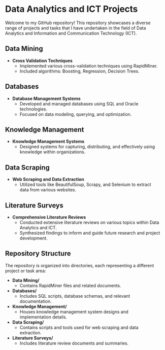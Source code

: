 # Data Analytics and ICT Projects

Welcome to my GitHub repository! This repository showcases a diverse range of projects and tasks that I have undertaken in the field of Data Analytics and Information and Communication Technology (ICT). 

## Data Mining
- **Cross Validation Techniques**
  - Implemented various cross-validation techniques using RapidMiner.
  - Included algorithms: Boosting, Regression, Decision Trees.
  
## Databases
- **Database Management Systems**
  - Developed and managed databases using SQL and Oracle technologies.
  - Focused on data modeling, querying, and optimization.

## Knowledge Management
- **Knowledge Management Systems**
  - Designed systems for capturing, distributing, and effectively using knowledge within organizations.

## Data Scraping
- **Web Scraping and Data Extraction**
  - Utilized tools like BeautifulSoup, Scrapy, and Selenium to extract data from various websites.
  
## Literature Surveys
- **Comprehensive Literature Reviews**
  - Conducted extensive literature reviews on various topics within Data Analytics and ICT.
  - Synthesized findings to inform and guide future research and project development.

## Repository Structure

The repository is organized into directories, each representing a different project or task area:

- **Data Mining/**
  - Contains RapidMiner files and related documents.
- **Databases/**
  - Includes SQL scripts, database schemas, and relevant documentation.
- **Knowledge Management/**
  - Houses knowledge management system designs and implementation details.
- **Data Scraping/**
  - Contains scripts and tools used for web scraping and data extraction.
- **Literature Surveys/**
  - Includes literature review documents and summaries.

